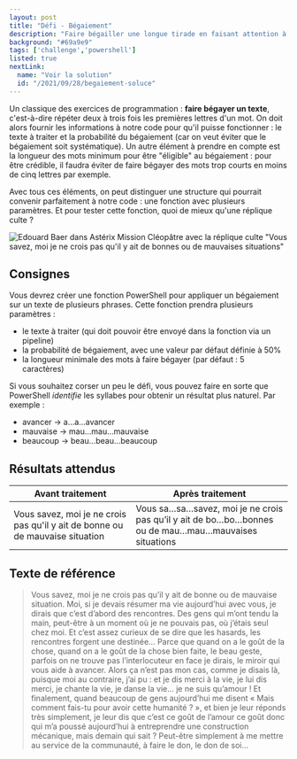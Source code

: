 ```yaml
---
layout: post
title: "Défi - Bégaiement"
description: "Faire bégailler une longue tirade en faisant attention à la longueur des mots et aux syllabes"
background: "#69a9e9"
tags: ['challenge','powershell']
listed: true
nextLink:
  name: "Voir la solution"
  id: "/2021/09/28/begaiement-soluce"
---
```


Un classique des exercices de programmation : **faire bégayer un texte**, c'est-à-dire répéter deux à trois fois les premières lettres d'un mot. On doit alors fournir les informations à notre code pour qu'il puisse fonctionner : le texte à traiter et la probabilité du bégaiement (car on veut éviter que le bégaiement soit systématique). Un autre élément à prendre en compte est la longueur des mots minimum pour être "éligible" au bégaiement : pour être crédible, il faudra éviter de faire bégayer des mots trop courts en moins de cinq lettres par exemple.

Avec tous ces éléments, on peut distinguer une structure qui pourrait convenir parfaitement à notre code : une fonction avec plusieurs paramètres. Et pour tester cette fonction, quoi de mieux qu'une réplique culte ?

![Edouard Baer dans Astérix Mission Cléopâtre avec la réplique culte "Vous savez, moi je ne crois pas qu'il y ait de bonnes ou de mauvaises situations"](https://c.tenor.com/3J9KbV6Gt1sAAAAC/asterix-obelix.gif)

## Consignes

Vous devrez créer une fonction PowerShell pour appliquer un bégaiement sur un texte de plusieurs phrases. Cette fonction prendra plusieurs paramètres :

- le texte à traiter (qui doit pouvoir être envoyé dans la fonction via un pipeline)
- la probabilité de bégaiement, avec une valeur par défaut définie à 50%
- la longueur minimale des mots à faire bégayer (par défaut : 5 caractères)

Si vous souhaitez corser un peu le défi, vous pouvez faire en sorte que PowerShell *identifie* les syllabes pour obtenir un résultat plus naturel. Par exemple :

- avancer → a…a…avancer
- mauvaise → mau…mau…mauvaise
- beaucoup → beau…beau…beaucoup

## Résultats attendus

Avant traitement | Après traitement
---------------- | ----------------
Vous savez, moi je ne crois pas qu'il y ait de bonne ou de mauvaise situation | Vous sa…sa…savez, moi je ne crois pas qu’il y ait de bo…bo…bonnes ou de mau…mau…mauvaises situations

## Texte de référence

> Vous savez, moi je ne crois pas qu’il y ait de bonne ou de mauvaise situation. Moi, si je devais résumer ma vie aujourd’hui avec vous, je dirais que c’est d’abord des rencontres. Des gens qui m’ont tendu la main, peut-être à un moment où je ne pouvais pas, où j’étais seul chez moi. Et c’est assez curieux de se dire que les hasards, les rencontres forgent une destinée… Parce que quand on a le goût de la chose, quand on a le goût de la chose bien faite, le beau geste, parfois on ne trouve pas l’interlocuteur en face je dirais, le miroir qui vous aide à avancer. Alors ça n’est pas mon cas, comme je disais là, puisque moi au contraire, j’ai pu : et je dis merci à la vie, je lui dis merci, je chante la vie, je danse la vie… je ne suis qu’amour ! Et finalement, quand beaucoup de gens aujourd’hui me disent « Mais comment fais-tu pour avoir cette humanité ? », et bien je leur réponds très simplement, je leur dis que c’est ce goût de l’amour ce goût donc qui m’a poussé aujourd’hui à entreprendre une construction mécanique, mais demain qui sait ? Peut-être simplement à me mettre au service de la communauté, à faire le don, le don de soi…
